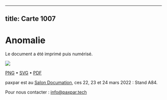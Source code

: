 
---
title: Carte 1007
---

# Anomalie

Le document a été imprimé puis numérisé.


![](https://media.paxpar.tech/ludi/card_1007_recto.png)

[PNG](https://media.paxpar.tech/ludi/card_1007_recto.png) • [SVG](https://media.paxpar.tech/ludi/card_1007_recto.svg) • [PDF](https://media.paxpar.tech/ludi/card_1007_recto.pdf)

paxpar est au [Salon Documation](https://www.documation.fr/info_societe/527/paxpartech.html), ces 22, 23 et 24 mars 2022 : Stand A84.

Pour nous contacter : info@paxpar.tech


